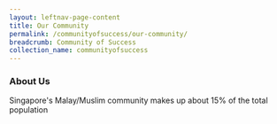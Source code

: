 ```yaml
---
layout: leftnav-page-content
title: Our Community
permalink: /communityofsuccess/our-community/
breadcrumb: Community of Success
collection_name: communityofsuccess
---
```

### **About Us**
Singapore's Malay/Muslim community makes up about 15% of the total population
